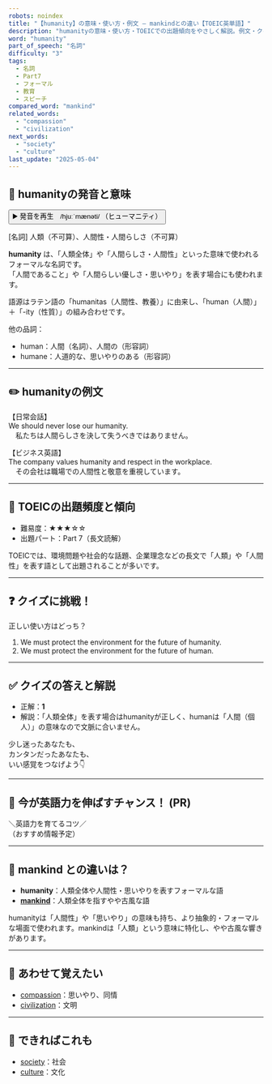 ```yaml
---
robots: noindex
title: "【humanity】の意味・使い方・例文 ― mankindとの違い【TOEIC英単語】"
description: "humanityの意味・使い方・TOEICでの出題傾向をやさしく解説。例文・クイズ付きでmankindとの違いもわかりやすく学べます。"
word: "humanity"
part_of_speech: "名詞"
difficulty: "3"
tags:
  - 名詞
  - Part7
  - フォーマル
  - 教育
  - スピーチ
compared_word: "mankind"
related_words:
  - "compassion"
  - "civilization"
next_words:
  - "society"
  - "culture"
last_update: "2025-05-04"
---
```


## 🔰 humanityの発音と意味

<button class="play-audio" onclick="playTTS('humanity')">
  <span class="play-audio-main">
    ▶️ 発音を再生　/hjuːˈmænəti/
  </span>
  <span class="play-audio-sub">
    （ヒューマニティ）
  </span>
</button>

[名詞] 人類（不可算）、人間性・人間らしさ（不可算）

**humanity** は、「人類全体」や「人間らしさ・人間性」といった意味で使われるフォーマルな名詞です。  
「人間であること」や「人間らしい優しさ・思いやり」を表す場合にも使われます。

語源はラテン語の「humanitas（人間性、教養）」に由来し、「human（人間）」＋「-ity（性質）」の組み合わせです。

他の品詞：  
- human：人間（名詞）、人間の（形容詞）
- humane：人道的な、思いやりのある（形容詞）

---

## ✏️ humanityの例文

【日常会話】  
We should never lose our humanity.  
　私たちは人間らしさを決して失うべきではありません。

【ビジネス英語】  
The company values humanity and respect in the workplace.  
　その会社は職場での人間性と敬意を重視しています。

---

## 🎯 TOEICの出題頻度と傾向

- 難易度：★★★☆☆
- 出題パート：Part 7（長文読解）

TOEICでは、環境問題や社会的な話題、企業理念などの長文で「人類」や「人間性」を表す語として出題されることが多いです。

---

## ❓ クイズに挑戦！

正しい使い方はどっち？

1. We must protect the environment for the future of humanity.  
2. We must protect the environment for the future of human.

---

## ✅ クイズの答えと解説

- 正解：**1**
- 解説：「人類全体」を表す場合はhumanityが正しく、humanは「人間（個人）」の意味なので文脈に合いません。

少し迷ったあなたも、  
カンタンだったあなたも、  
いい感覚をつなげよう👇️

---

## 🚀 今が英語力を伸ばすチャンス！ (PR)

<div class="info-center">
＼英語力を育てるコツ／<br>  
（おすすめ情報予定）
</div>

---

## 🤔  mankind との違いは？

- **humanity**：人類全体や人間性・思いやりを表すフォーマルな語
- **[mankind](/mankind)**：人類全体を指すやや古風な語

humanityは「人間性」や「思いやり」の意味も持ち、より抽象的・フォーマルな場面で使われます。mankindは「人類」という意味に特化し、やや古風な響きがあります。

---

## 🧩 あわせて覚えたい

- [compassion](/compassion)：思いやり、同情
- [civilization](/civilization)：文明

---

## 📖 できればこれも

- [society](/society)：社会
- [culture](/culture)：文化

<!-- cvid: aid21_bid04 -->
